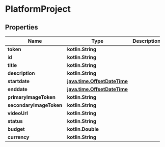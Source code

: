 
# PlatformProject

## Properties
Name | Type | Description | Notes
------------ | ------------- | ------------- | -------------
**token** | **kotlin.String** |  |  [optional]
**id** | **kotlin.String** |  |  [optional]
**title** | **kotlin.String** |  |  [optional]
**description** | **kotlin.String** |  |  [optional]
**startdate** | [**java.time.OffsetDateTime**](java.time.OffsetDateTime.md) |  |  [optional]
**enddate** | [**java.time.OffsetDateTime**](java.time.OffsetDateTime.md) |  |  [optional]
**primaryImageToken** | **kotlin.String** |  |  [optional]
**secondaryImageToken** | **kotlin.String** |  |  [optional]
**videoUrl** | **kotlin.String** |  |  [optional]
**status** | **kotlin.String** |  |  [optional]
**budget** | **kotlin.Double** |  |  [optional]
**currency** | **kotlin.String** |  |  [optional]



